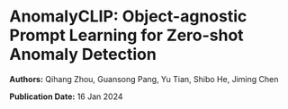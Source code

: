 # AnomalyCLIP: Object-agnostic Prompt Learning for Zero-shot Anomaly Detection

**Authors:** Qihang Zhou, Guansong Pang, Yu Tian, Shibo He, Jiming Chen

**Publication Date:** 16 Jan 2024

